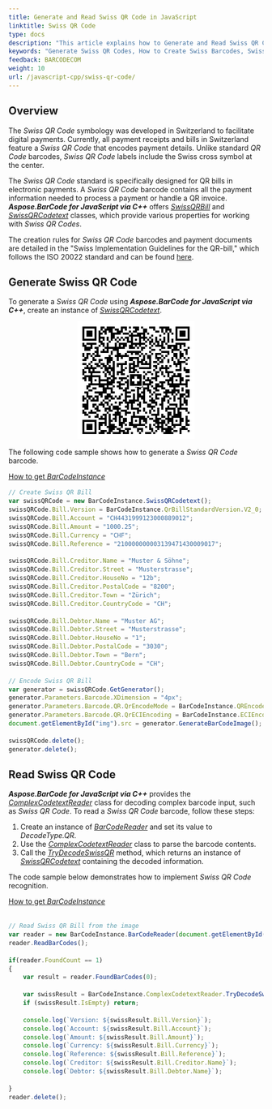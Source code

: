 ```yaml
---
title: Generate and Read Swiss QR Code in JavaScript
linktitle: Swiss QR Code
type: docs
description: "This article explains how to Generate and Read Swiss QR Codes using Aspose.BarCode for JavaScript via C++"
keywords: "Generate Swiss QR Codes, How to Create Swiss Barcodes, Swiss QR Code, Aspose.BarCode, Generate Barcode JavaScript"
feedback: BARCODECOM
weight: 10
url: /javascript-cpp/swiss-qr-code/
---
```

## Overview
The *Swiss QR Code* symbology was developed in Switzerland to facilitate digital payments. Currently, all payment receipts and bills in Switzerland feature a *Swiss QR Code* that encodes payment details. Unlike standard *QR Code* barcodes, *Swiss QR Code* labels include the Swiss cross symbol at the center.

The *Swiss QR Code* standard is specifically designed for QR bills in electronic payments. A *Swiss QR Code* barcode contains all the payment information needed to process a payment or handle a QR invoice. ***Aspose.BarCode for JavaScript via C++*** offers [*SwissQRBill*](https://reference.aspose.com/barcode/javascript-cpp/aspose.barcode.complexbarcode/swissqrbill) and [*SwissQRCodetext*](https://reference.aspose.com/barcode/javascript-cpp/aspose.barcode.complexbarcode/swissqrcodetext) classes, which provide various properties for working with *Swiss QR Codes*.

The creation rules for *Swiss QR Code* barcodes and payment documents are detailed in the "Swiss Implementation Guidelines for the QR-bill," which follows the ISO 20022 standard and can be found [here](https://www.paymentstandards.ch/dam/downloads/ig-qr-bill-en.pdf).

## Generate Swiss QR Code
To generate a *Swiss QR Code* using ***Aspose.BarCode for JavaScript via C++***, create an instance of [*SwissQRCodetext*](https://reference.aspose.com/barcode/javascript-cpp/aspose.barcode.complexbarcode/swissqrcodetext).

<p align="center"><img src="swissqrbill.png"></p>

The following code sample shows how to generate a *Swiss QR Code* barcode.

  
[How to get *BarCodeInstance*](/barcode/javascript-cpp/get-barcode-module-instance/)
```javascript
// Create Swiss QR Bill
var swissQRCode = new BarCodeInstance.SwissQRCodetext();
swissQRCode.Bill.Version = BarCodeInstance.QrBillStandardVersion.V2_0;
swissQRCode.Bill.Account = "CH4431999123000889012";
swissQRCode.Bill.Amount = "1000.25";
swissQRCode.Bill.Currency = "CHF";
swissQRCode.Bill.Reference = "210000000003139471430009017";

swissQRCode.Bill.Creditor.Name = "Muster & Söhne";
swissQRCode.Bill.Creditor.Street = "Musterstrasse";
swissQRCode.Bill.Creditor.HouseNo = "12b";
swissQRCode.Bill.Creditor.PostalCode = "8200";
swissQRCode.Bill.Creditor.Town = "Zürich";
swissQRCode.Bill.Creditor.CountryCode = "CH";

swissQRCode.Bill.Debtor.Name = "Muster AG";
swissQRCode.Bill.Debtor.Street = "Musterstrasse";
swissQRCode.Bill.Debtor.HouseNo = "1";
swissQRCode.Bill.Debtor.PostalCode = "3030";
swissQRCode.Bill.Debtor.Town = "Bern";
swissQRCode.Bill.Debtor.CountryCode = "CH";

// Encode Swiss QR Bill
var generator = swissQRCode.GetGenerator();
generator.Parameters.Barcode.XDimension = "4px";
generator.Parameters.Barcode.QR.QrEncodeMode = BarCodeInstance.QREncodeMode.ECIEncoding;
generator.Parameters.Barcode.QR.QrECIEncoding = BarCodeInstance.ECIEncodings.UTF8;
document.getElementById("img").src = generator.GenerateBarCodeImage(); // Display QR code image

swissQRCode.delete();
generator.delete();

```

## Read Swiss QR Code
***Aspose.BarCode for JavaScript via C++*** provides the [*ComplexCodetextReader*](https://reference.aspose.com/barcode/javascript-cpp/aspose.barcode.complexbarcode/complexcodetextreader) class for decoding complex barcode input, such as *Swiss QR Code*. To read a *Swiss QR Code* barcode, follow these steps:

1. Create an instance of [*BarCodeReader*](https://reference.aspose.com/barcode/javascript-cpp/aspose.barcode.barcoderecognition/barcodereader) and set its value to *DecodeType.QR*.
2. Use the [*ComplexCodetextReader*](https://reference.aspose.com/barcode/javascript-cpp/aspose.barcode.complexbarcode/complexcodetextreader) class to parse the barcode contents.
3. Call the [*TryDecodeSwissQR*](https://reference.aspose.com/barcode/javascript-cpp/aspose.barcode.complexbarcode/complexcodetextreader/methods/trydecodeswissqr) method, which returns an instance of [*SwissQRCodetext*](https://reference.aspose.com/barcode/javascript-cpp/aspose.barcode.complexbarcode/swissqrcodetext) containing the decoded information.

The code sample below demonstrates how to implement *Swiss QR Code* recognition.

[How to get *BarCodeInstance*](/barcode/javascript-cpp/get-barcode-module-instance/)
```javascript

// Read Swiss QR Bill from the image
var reader = new BarCodeInstance.BarCodeReader(document.getElementById("img").src, "QR");
reader.ReadBarCodes();

if(reader.FoundCount == 1)
{
    var result = reader.FoundBarCodes(0);

    var swissResult = BarCodeInstance.ComplexCodetextReader.TryDecodeSwissQR(result.CodeText);
    if (swissResult.IsEmpty) return;
    
    console.log(`Version: ${swissResult.Bill.Version}`);
    console.log(`Account: ${swissResult.Bill.Account}`);
    console.log(`Amount: ${swissResult.Bill.Amount}`);
    console.log(`Currency: ${swissResult.Bill.Currency}`);
    console.log(`Reference: ${swissResult.Bill.Reference}`);
    console.log(`Creditor: ${swissResult.Bill.Creditor.Name}`);
    console.log(`Debtor: ${swissResult.Bill.Debtor.Name}`);
        
}
reader.delete();

```